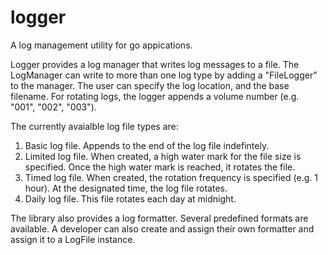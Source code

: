 # logger
A log management utility for go appications.

Logger provides a log manager that writes log messages to a file. The LogManager can write to more than one log type by 
adding a "FileLogger" to the manager. The user can specify the log location, and the base filename. For rotating logs, the logger appends
a volume number (e.g. "001", "002", "003").

The currently avaialble log file types are:
1. Basic log file. Appends to the end of the log file indefintely. 
2. Limited log file. When created, a high water mark for the file size is specified. Once the high water mark is reached, it rotates the file.
3. Timed log file. When created, the rotation frequency is specified (e.g. 1 hour). At the designated time, the log file rotates. 
4. Daily log file. This file rotates each day at midnight. 

The library also provides a log formatter. Several predefined formats are available. A developer can also create and assign their own
formatter and assign it to a LogFile instance. 
